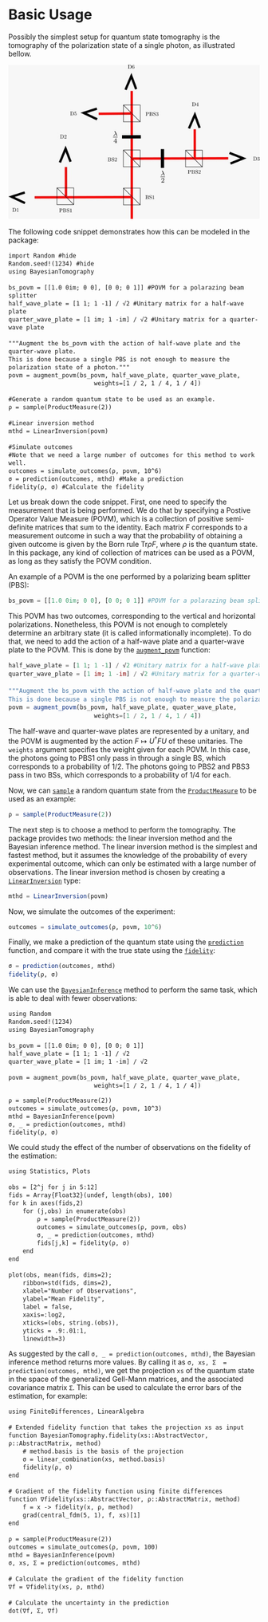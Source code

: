 # Basic Usage

Possibly the simplest setup for quantum state tomography is the tomography of the polarization state of a single photon, as illustrated bellow.

![Polarization Setup](assets/polarization_setup.jpeg)

The following code snippet demonstrates how this can be modeled in the package:

```@example
import Random #hide
Random.seed!(1234) #hide
using BayesianTomography

bs_povm = [[1.0 0im; 0 0], [0 0; 0 1]] #POVM for a polarazing beam splitter
half_wave_plate = [1 1; 1 -1] / √2 #Unitary matrix for a half-wave plate
quarter_wave_plate = [1 im; 1 -im] / √2 #Unitary matrix for a quarter-wave plate

"""Augment the bs_povm with the action of half-wave plate and the quarter-wave plate. 
This is done because a single PBS is not enough to measure the polarization state of a photon."""
povm = augment_povm(bs_povm, half_wave_plate, quarter_wave_plate, 
                        weights=[1 / 2, 1 / 4, 1 / 4])

#Generate a random quantum state to be used as an example.
ρ = sample(ProductMeasure(2))

#Linear inversion method
mthd = LinearInversion(povm)

#Simulate outcomes
#Note that we need a large number of outcomes for this method to work well.
outcomes = simulate_outcomes(ρ, povm, 10^6) 
σ = prediction(outcomes, mthd) #Make a prediction
fidelity(ρ, σ) #Calculate the fidelity
```

Let us break down the code snippet. First, one need to specify the measurement that is being performed. We do that by specifying a Postive Operator Value Measure (POVM), which is a collection of positive semi-definite matrices that sum to the identity. Each matrix $F$ corresponds to a measurement outcome in such a way that the probability of obtaining a given outcome is given by the Born rule $\text{Tr} \rho F$, where $\rho$ is the quantum state. In this package, any kind of collection of matrices can be used as a POVM, as long as they satisfy the POVM condition.

An example of a POVM is the one performed by a polarizing beam splitter (PBS):
```julia
bs_povm = [[1.0 0im; 0 0], [0 0; 0 1]] #POVM for a polarazing beam splitter
```
This POVM has two outcomes, corresponding to the vertical and horizontal polarizations. Nonetheless, this POVM is not enough to completely determine an arbitrary state (it is called informationally incomplete). To do that, we need to add the action of a half-wave plate and a quarter-wave plate to the POVM. This is done by the [`augment_povm`](@ref) function:
```julia
half_wave_plate = [1 1; 1 -1] / √2 #Unitary matrix for a half-wave plate
quarter_wave_plate = [1 im; 1 -im] / √2 #Unitary matrix for a quarter-wave plate

"""Augment the bs_povm with the action of half-wave plate and the quarter-wave plate. 
This is done because a single PBS is not enough to measure the polarization state of a photon."""
povm = augment_povm(bs_povm, half_wave_plate, quater_wave_plate, 
                        weights=[1 / 2, 1 / 4, 1 / 4])
```
The half-wave and quarter-wave plates are represented by a unitary, and the POVM is augmented by the action $F\mapsto U^\dagger F U$ of these unitaries. The `weights` argument specifies the weight given for each POVM. In this case, the photons going to PBS1 only pass in through a single BS, which corresponds to a probability of $1/2$. The photons going to PBS2 and PBS3 pass in two BSs, which corresponds to a probability of $1/4$ for each.

Now, we can [`sample`](@ref) a random quantum state from the [`ProductMeasure`](@ref) to be used as an example:
```julia
ρ = sample(ProductMeasure(2))
```

The next step is to choose a method to perform the tomography. The package provides two methods: the linear inversion method and the Bayesian inference method. The linear inversion method is the simplest and fastest method, but it assumes the knowledge of the probability of every experimental outcome, which can only be estimated with a large number of observations. The linear inversion method is chosen by creating a [`LinearInversion`](@ref) type:
```julia
mthd = LinearInversion(povm)
```

Now, we simulate the outcomes of the experiment:
```julia
outcomes = simulate_outcomes(ρ, povm, 10^6) 
```

Finally, we make a prediction of the quantum state using the [`prediction`](@ref) function, and compare it with the true state using the [`fidelity`](@ref):
```julia
σ = prediction(outcomes, mthd)
fidelity(ρ, σ)
```

We can use the [`BayesianInference`](@ref) method to perform the same task, which is able to deal with fewer observations:

```@setup bayesian_inference
using Random
Random.seed!(1234)
using BayesianTomography

bs_povm = [[1.0 0im; 0 0], [0 0; 0 1]]
half_wave_plate = [1 1; 1 -1] / √2
quarter_wave_plate = [1 im; 1 -im] / √2

povm = augment_povm(bs_povm, half_wave_plate, quarter_wave_plate, 
                        weights=[1 / 2, 1 / 4, 1 / 4])

```

```@example bayesian_inference
ρ = sample(ProductMeasure(2))
outcomes = simulate_outcomes(ρ, povm, 10^3) 
mthd = BayesianInference(povm)
σ, _ = prediction(outcomes, mthd)
fidelity(ρ, σ)
```

We could study the effect of the number of observations on the fidelity of the estimation:

```@example bayesian_inference
using Statistics, Plots

obs = [2^j for j in 5:12]
fids = Array{Float32}(undef, length(obs), 100)
for k in axes(fids,2)
    for (j,obs) in enumerate(obs)
        ρ = sample(ProductMeasure(2))
        outcomes = simulate_outcomes(ρ, povm, obs)
        σ, _ = prediction(outcomes, mthd)
        fids[j,k] = fidelity(ρ, σ)
    end
end

plot(obs, mean(fids, dims=2); 
    ribbon=std(fids, dims=2), 
    xlabel="Number of Observations", 
    ylabel="Mean Fidelity", 
    label = false,
    xaxis=:log2,
    xticks=(obs, string.(obs)),
    yticks = .9:.01:1,
    linewidth=3)
```

As suggested by the call `σ, _ = prediction(outcomes, mthd)`, the Bayesian inference method returns more values. By calling it as `σ, xs, Σ  = prediction(outcomes, mthd)`, we get the projection `xs` of the quantum state in the space of the generalized Gell-Mann matrices, and the associated covariance matrix `Σ`. This can be used to calculate the error bars of the estimation, for example:

```@example bayesian_inference
using FiniteDifferences, LinearAlgebra

# Extended fidelity function that takes the projection xs as input
function BayesianTomography.fidelity(xs::AbstractVector, ρ::AbstractMatrix, method)
    # method.basis is the basis of the projection
    σ = linear_combination(xs, method.basis)
    fidelity(ρ, σ)
end

# Gradient of the fidelity function using finite differences
function ∇fidelity(xs::AbstractVector, ρ::AbstractMatrix, method)
    f = x -> fidelity(x, ρ, method)
    grad(central_fdm(5, 1), f, xs)[1]
end

ρ = sample(ProductMeasure(2))
outcomes = simulate_outcomes(ρ, povm, 100)
mthd = BayesianInference(povm)
σ, xs, Σ = prediction(outcomes, mthd)

# Calculate the gradient of the fidelity function
∇f = ∇fidelity(xs, ρ, mthd)

# Calculate the uncertainty in the prediction
dot(∇f, Σ, ∇f)
```